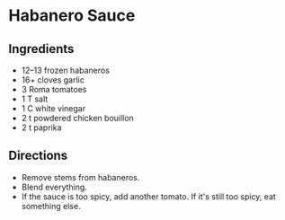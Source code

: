 # Habanero Sauce

## Ingredients
- 12&ndash;13 frozen habaneros
- 16+ cloves garlic
- 3 Roma tomatoes
- 1 T salt
- 1 C white vinegar
- 2 t powdered chicken bouillon
- 2 t paprika

## Directions
- Remove stems from habaneros.
- Blend everything.
- If the sauce is too spicy, add another tomato. If it's still too spicy, eat something else.
